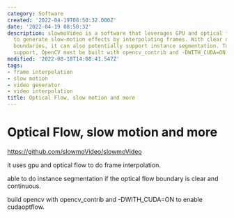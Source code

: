 ```yaml
---
category: Software
created: '2022-04-19T08:50:32.000Z'
date: '2022-04-19 08:50:32'
description: slowmoVideo is a software that leverages GPU and optical flow technology
  to generate slow-motion effects by interpolating frames. With clear optical flow
  boundaries, it can also potentially support instance segmentation. To utilize CUDA
  support, OpenCV must be built with opencv_contrib and -DWITH_CUDA=ON.
modified: '2022-08-18T14:08:41.547Z'
tags:
- frame interpolation
- slow motion
- video generator
- video interpolation
title: Optical Flow, slow motion and more
---
```


# Optical Flow, slow motion and more

https://github.com/slowmoVideo/slowmoVideo

it uses gpu and optical flow to do frame interpolation.

able to do instance segmentation if the optical flow boundary is clear and continuous.

build opencv with opencv_contrib and -DWITH_CUDA=ON to enable cudaoptflow.
